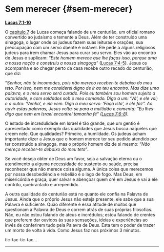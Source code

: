 # Sem merecer {#sem-merecer}

[**Lucas 7:1-10**](http://bibliaonline.com.br/acf/lc/7/1-10)

O [capítulo 7](http://bibliaonline.com.br/acf/lc/7) de Lucas começa falando de um centurião, um oficial romano convertido ao judaísmo e temente a Deus. Além de ter construído uma sinagoga, o lugar onde os judeus fazem suas leituras e orações, sua preocupação com um servo doente é notável. Ele pede a alguns religiosos judeus para irem chamar Jesus para curar seu servo. Eles vão ao encontro de Jesus e suplicam: “_Este homem merece que lhe faças isso, porque ama a nossa nação e construiu a nossa sinagoga”_ ([Lucas 7:4-5](http://bibliaonline.com.br/acf/lc/7/4-5)). Jesus os acompanha e ao chegar perto da casa recebe outro recado do centurião, que diz:

“_Senhor, não te incomodes, pois não mereço receber-te debaixo do meu teto. Por isso, nem me considerei digno de ir ao teu encontro. Mas dize uma palavra, e o meu servo será curado. Pois eu também sou homem sujeito a autoridade, e com soldados sob o meu comando. Digo a um: ‘Vá’, e ele vai; e a outro: ‘Venha’, e ele vem. Digo a meu servo: ‘Faça isto’, e ele faz”. Ao ouvir estas palavras, Jesus volta-se para a multidão e comenta: “Eu lhes digo que nem em Israel encontrei tamanha fé” (_[_Lucas 7:6-8_](http://bibliaonline.com.br/acf/lc/7/6-8)_)._

O estado de incredulidade em Israel é tão grande, que um gentio é apresentado como exemplo das qualidades que Jesus busca naqueles que creem nele. Que qualidades? Primeiro, a humildade. Os judeus acham importante dizer a Jesus que o homem merece ter seu pedido atendido por ter construído a sinagoga, mas o próprio homem diz de si mesmo: “_Não mereço receber-te debaixo do meu teto”_.

Se você deseja obter de Deus um favor, seja a salvação eterna ou o atendimento a alguma necessidade de sustento ou saúde, precisa reconhecer que não merece coisa alguma. A única coisa que merecemos por nossa desobediência e rebelião é o lago de fogo. Mas Deus, em misericórdia e graça, quer salvar e abençoar quem crê em Jesus e vai a ele contrito, quebrantado e arrependido.

A outra qualidade do centurião está no quanto ele confia na Palavra de Jesus. Ainda que o próprio Jesus não esteja presente, ele sabe que a sua Palavra é suficiente. Quão diferente é essa atitude de muitos que questionam a Palavra de Deus e correm atrás de suas próprias filosofias. Não, eu não estou falando de ateus e incrédulos; estou falando de crentes que preferem dar ouvidos às suas sensações, ideias e experiências ao invés de conferirem tudo pela Palavra de Deus. Esta tem o poder de trazer um morto de volta à vida. Como Jesus faz nos próximos 3 minutos.

tic-tac-tic-tac...

*****